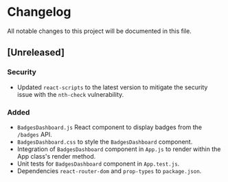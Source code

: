 # Changelog

All notable changes to this project will be documented in this file.

## [Unreleased]

### Security
- Updated `react-scripts` to the latest version to mitigate the security issue with the `nth-check` vulnerability.

### Added
- `BadgesDashboard.js` React component to display badges from the `/badges` API.
- `BadgesDashboard.css` to style the `BadgesDashboard` component.
- Integration of `BadgesDashboard` component in `App.js` to render within the App class's render method.
- Unit tests for `BadgesDashboard` component in `App.test.js`.
- Dependencies `react-router-dom` and `prop-types` to `package.json`.
